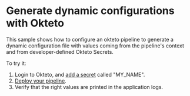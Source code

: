 # Generate dynamic configurations with Okteto

This sample shows how to configure an okteto pipeline to generate a dynamic configuration file with values coming from the pipeline's context and from developer-defined Okteto Secrets. 

To try it:
1. Login to Okteto, and [add a secret](https://cloud.okteto.com/#/secrets) called "MY_NAME".
2. [Deploy your pipeline](https://cloud.okteto.com/deploy?repository=https://github.com/okteto/pipeline-with-generated-secrets).
3. Verify that the right values are printed in the application logs.
